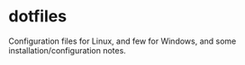 # dotfiles

Configuration files for Linux, and few for Windows, and some installation/configuration notes.
